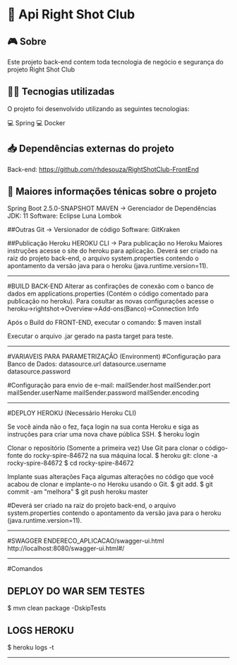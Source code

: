 
# 👀 Api Right Shot Club

## 🎮️ Sobre
Este projeto back-end contem toda tecnologia de negócio e segurança do projeto Right Shot Club

## 👨‍💻️ Tecnogias utilizadas
O projeto foi desenvolvido utilizando as seguintes tecnologias:

💻️ Spring
💻️ Docker

## :inbox_tray: Dependências externas do projeto
Back-end: https://github.com/rhdesouza/RightShotClub-FrontEnd

## :closed_book: Maiores informações ténicas sobre o projeto

Spring Boot 2.5.0-SNAPSHOT
MAVEN -> Gerenciador de Dependências
JDK: 11
Software: Eclipse Luna
Lombok

##Outras
Git -> Versionador de código
Software: GitKraken

##Publicação Heroku
HEROKU CLI -> Para publicação no Heroku
Maiores instruções acesse o site do heroku para aplicação.
Deverá ser criado na raiz do projeto back-end, o arquivo system.properties contendo o apontamento da versão java para o heroku (java.runtime.version=11).
____________________________________________________________________
#BUILD BACK-END
Alterar as confirações de conexão com o banco de dados em applications.properties (Contém o código comentado para publicação no heroku).
Para cosultar as novas configurações acesse o heroku->rightshot->Overview->Add-ons(Banco)->Connection Info

Após o Build do FRONT-END, executar o comando:
$ maven install

Executar o arquivo .jar gerado na pasta target para teste.
____________________________________________________________________
#VARIAVEIS PARA PARAMETRIZAÇÃO (Environment)
#Configuração para Banco de Dados:
datasource.url
datasource.username
datasource.password

#Configuração para envio de e-mail:
mailSender.host
mailSender.port
mailSender.userName
mailSender.password
mailSender.encoding

____________________________________________________________________
#DEPLOY HEROKU (Necessário Heroku CLI)

Se você ainda não o fez, faça login na sua conta Heroku e siga as instruções para criar uma nova chave pública SSH.
$ heroku login

Clonar o repositório (Somente a primeira vez)
Use Git para clonar o código-fonte do rocky-spire-84672 na sua máquina local.
$ heroku git: clone -a rocky-spire-84672 
$ cd rocky-spire-84672

Implante suas alterações
Faça algumas alterações no código que você acabou de clonar e implante-o no Heroku usando o Git.
$ git add.
$ git commit -am "melhora"
$ git push heroku master

#Deverá ser criado na raiz do projeto back-end, o arquivo system.properties contendo o apontamento da versão java para o heroku (java.runtime.version=11).
____________________________________________________________________
#SWAGGER
ENDERECO_APLICACAO/swagger-ui.html
http://localhost:8080/swagger-ui.html#/
____________________________________________________________________
#Comandos
## DEPLOY DO WAR SEM TESTES
$ mvn clean package -DskipTests

## LOGS HEROKU
$ heroku logs -t
___________________________________________________________________


